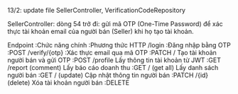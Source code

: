 13/2: update file SellerController, VerificationCodeRepository

SellerController: dòng 54 trở đi: gửi mã OTP (One-Time Password) để xác thực tài khoản email của người bán (Seller) khi họ tạo tài khoản.

Endpoint    :Chức năng chính	:Phương thức HTTP
/login	:Đăng nhập bằng OTP	:POST
/verify/{otp}	:Xác thực email qua mã OTP	:PATCH
/	Tạo tài khoản người bán và gửi OTP	:POST
/profile	Lấy thông tin tài khoản từ JWT	:GET
/report (comment)	Lấy báo cáo doanh thu	:GET
/ (get all)	Lấy danh sách người bán	:GET
/ (update)	Cập nhật thông tin người bán	:PATCH
/{id} (delete)	Xóa tài khoản người bán	:DELETE